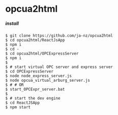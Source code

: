 opcua2html
====================

##### install 

    $ git clone https://github.com/ja-nz/opcua2html
    $ cd opcua2html/ReactJsApp
    $ npm i
    $ cd -
    $ cd opcua2html/OPCExpressServer
    $ npm i
    $
    $ # start virtual OPC server and express server
    $ cd OPCExpressServer
    $ node node_express_server.js
    $ node opcua_virtual_arburg_server.js
    $ # # OR
    $ start_OPCExpr_server.bat
    $
    $ # start the dev engine
    $ cd ReactJSApp
    $ npm start
